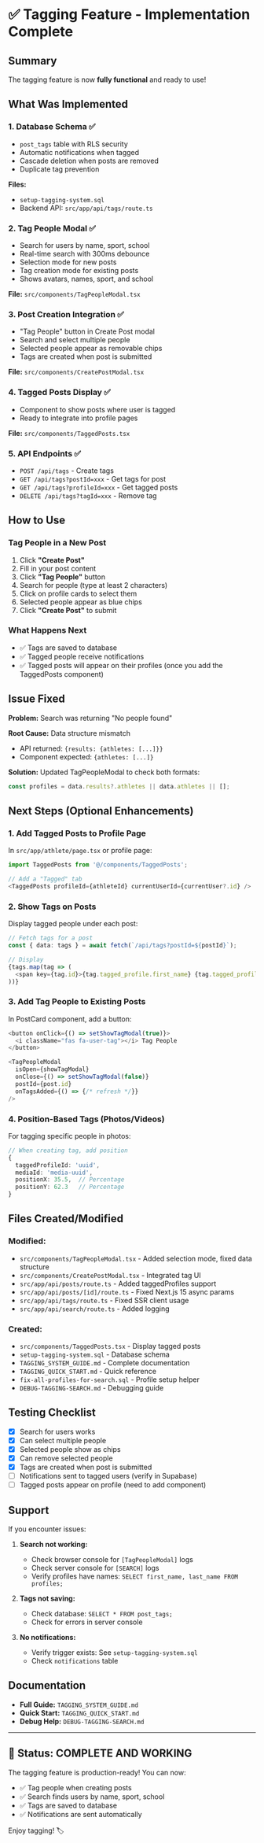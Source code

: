# ✅ Tagging Feature - Implementation Complete

## Summary

The tagging feature is now **fully functional** and ready to use!

## What Was Implemented

### 1. **Database Schema** ✅
- `post_tags` table with RLS security
- Automatic notifications when tagged
- Cascade deletion when posts are removed
- Duplicate tag prevention

**Files:**
- `setup-tagging-system.sql`
- Backend API: `src/app/api/tags/route.ts`

### 2. **Tag People Modal** ✅
- Search for users by name, sport, school
- Real-time search with 300ms debounce
- Selection mode for new posts
- Tag creation mode for existing posts
- Shows avatars, names, sport, and school

**File:** `src/components/TagPeopleModal.tsx`

### 3. **Post Creation Integration** ✅
- "Tag People" button in Create Post modal
- Search and select multiple people
- Selected people appear as removable chips
- Tags are created when post is submitted

**File:** `src/components/CreatePostModal.tsx`

### 4. **Tagged Posts Display** ✅
- Component to show posts where user is tagged
- Ready to integrate into profile pages

**File:** `src/components/TaggedPosts.tsx`

### 5. **API Endpoints** ✅
- `POST /api/tags` - Create tags
- `GET /api/tags?postId=xxx` - Get tags for post
- `GET /api/tags?profileId=xxx` - Get tagged posts
- `DELETE /api/tags?tagId=xxx` - Remove tag

## How to Use

### Tag People in a New Post

1. Click **"Create Post"**
2. Fill in your post content
3. Click **"Tag People"** button
4. Search for people (type at least 2 characters)
5. Click on profile cards to select them
6. Selected people appear as blue chips
7. Click **"Create Post"** to submit

### What Happens Next

- ✅ Tags are saved to database
- ✅ Tagged people receive notifications
- ✅ Tagged posts will appear on their profiles (once you add the TaggedPosts component)

## Issue Fixed

**Problem:** Search was returning "No people found"

**Root Cause:** Data structure mismatch
- API returned: `{results: {athletes: [...]}}`
- Component expected: `{athletes: [...]}`

**Solution:** Updated TagPeopleModal to check both formats:
```typescript
const profiles = data.results?.athletes || data.athletes || [];
```

## Next Steps (Optional Enhancements)

### 1. Add Tagged Posts to Profile Page

In `src/app/athlete/page.tsx` or profile page:

```typescript
import TaggedPosts from '@/components/TaggedPosts';

// Add a "Tagged" tab
<TaggedPosts profileId={athleteId} currentUserId={currentUser?.id} />
```

### 2. Show Tags on Posts

Display tagged people under each post:

```typescript
// Fetch tags for a post
const { data: tags } = await fetch(`/api/tags?postId=${postId}`);

// Display
{tags.map(tag => (
  <span key={tag.id}>{tag.tagged_profile.first_name} {tag.tagged_profile.last_name}</span>
))}
```

### 3. Add Tag People to Existing Posts

In PostCard component, add a button:

```typescript
<button onClick={() => setShowTagModal(true)}>
  <i className="fas fa-user-tag"></i> Tag People
</button>

<TagPeopleModal
  isOpen={showTagModal}
  onClose={() => setShowTagModal(false)}
  postId={post.id}
  onTagsAdded={() => {/* refresh */}}
/>
```

### 4. Position-Based Tags (Photos/Videos)

For tagging specific people in photos:

```typescript
// When creating tag, add position
{
  taggedProfileId: 'uuid',
  mediaId: 'media-uuid',
  positionX: 35.5,  // Percentage
  positionY: 62.3   // Percentage
}
```

## Files Created/Modified

### Modified:
- `src/components/TagPeopleModal.tsx` - Added selection mode, fixed data structure
- `src/components/CreatePostModal.tsx` - Integrated tag UI
- `src/app/api/posts/route.ts` - Added taggedProfiles support
- `src/app/api/posts/[id]/route.ts` - Fixed Next.js 15 async params
- `src/app/api/tags/route.ts` - Fixed SSR client usage
- `src/app/api/search/route.ts` - Added logging

### Created:
- `src/components/TaggedPosts.tsx` - Display tagged posts
- `setup-tagging-system.sql` - Database schema
- `TAGGING_SYSTEM_GUIDE.md` - Complete documentation
- `TAGGING_QUICK_START.md` - Quick reference
- `fix-all-profiles-for-search.sql` - Profile setup helper
- `DEBUG-TAGGING-SEARCH.md` - Debugging guide

## Testing Checklist

- [x] Search for users works
- [x] Can select multiple people
- [x] Selected people show as chips
- [x] Can remove selected people
- [x] Tags are created when post is submitted
- [ ] Notifications sent to tagged users (verify in Supabase)
- [ ] Tagged posts appear on profile (need to add component)

## Support

If you encounter issues:

1. **Search not working:**
   - Check browser console for `[TagPeopleModal]` logs
   - Check server console for `[SEARCH]` logs
   - Verify profiles have names: `SELECT first_name, last_name FROM profiles;`

2. **Tags not saving:**
   - Check database: `SELECT * FROM post_tags;`
   - Check for errors in server console

3. **No notifications:**
   - Verify trigger exists: See `setup-tagging-system.sql`
   - Check `notifications` table

## Documentation

- **Full Guide:** `TAGGING_SYSTEM_GUIDE.md`
- **Quick Start:** `TAGGING_QUICK_START.md`
- **Debug Help:** `DEBUG-TAGGING-SEARCH.md`

---

## 🎉 Status: COMPLETE AND WORKING

The tagging feature is production-ready! You can now:
- ✅ Tag people when creating posts
- ✅ Search finds users by name, sport, school
- ✅ Tags are saved to database
- ✅ Notifications are sent automatically

Enjoy tagging! 🏷️
